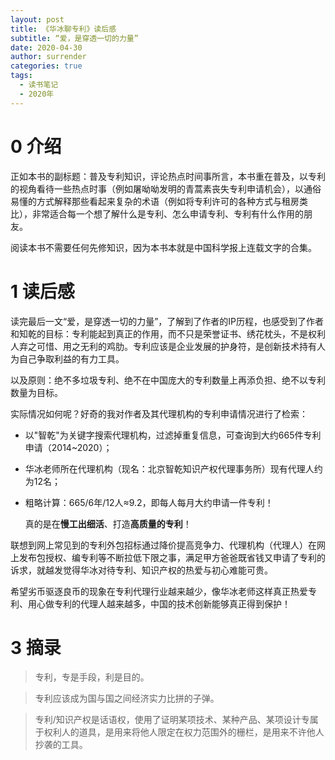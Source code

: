 ```yaml
---
layout: post
title: 《华冰聊专利》读后感
subtitle: “爱，是穿透一切的力量”
date: 2020-04-30
author: surrender
categories: true
tags:
  - 读书笔记
  - 2020年
---
```


# 0 介绍

正如本书的副标题：普及专利知识，评论热点时间事所言，本书重在普及，以专利的视角看待一些热点时事（例如屠呦呦发明的青蒿素丧失专利申请机会），以通俗易懂的方式解释那些看起来复杂的术语（例如将专利许可的各种方式与租房类比），非常适合每一个想了解什么是专利、怎么申请专利、专利有什么作用的朋友。

阅读本书不需要任何先修知识，因为本书本就是中国科学报上连载文字的合集。

# 1 读后感

读完最后一文“爱，是穿透一切的力量”，了解到了作者的IP历程，也感受到了作者和知乾的目标：专利能起到真正的作用，而不只是荣誉证书、绣花枕头，不是权利人弃之可惜、用之无利的鸡肋。专利应该是企业发展的护身符，是创新技术持有人为自己争取利益的有力工具。

以及原则：绝不多垃圾专利、绝不在中国庞大的专利数量上再添负担、绝不以专利数量为目标。



实际情况如何呢？好奇的我对作者及其代理机构的专利申请情况进行了检索：

+ 以"智乾"为关键字搜索代理机构，过滤掉重复信息，可查询到大约665件专利申请（2014~2020）；

+ 华冰老师所在代理机构（现名：北京智乾知识产权代理事务所）现有代理人约为12名；

+ 粗略计算：665/6年/12人≈9.2，即每人每月大约申请一件专利！

  真的是在**慢工出细活**、打造**高质量的专利**！

联想到网上常见到的专利外包招标通过降价提高竞争力、代理机构（代理人）在网上发布包授权、编专利等不断拉低下限之事，满足甲方爸爸既省钱又申请了专利的诉求，就越发觉得华冰对待专利、知识产权的热爱与初心难能可贵。

希望劣币驱逐良币的现象在专利代理行业越来越少，像华冰老师这样真正热爱专利、用心做专利的代理人越来越多，中国的技术创新能够真正得到保护！

# 3 摘录

> 专利，专是手段，利是目的。

> 专利应该成为国与国之间经济实力比拼的子弹。

> 专利/知识产权是话语权，使用了证明某项技术、某种产品、某项设计专属于权利人的道具，是用来将他人限定在权力范围外的栅栏，是用来不许他人抄袭的工具。